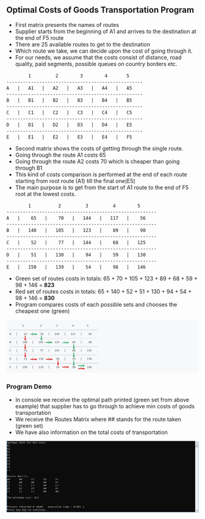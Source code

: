 <h2>Optimal Costs of Goods Transportation Program</h2>
<ul>
   <li>First matrix presents the names of routes</li>
   <li>Supplier starts from the beginning of A1 and arrives to the destination at the end of F5 route</li>
   <li>There are 25 available routes to get to the destination</li>
   <li>Which route we take, we can decide upon the cost of going through it.</li>
   <li>For our needs, we assume that the costs consist of distance, road quality, paid segments, possible queues on country borders etc. </li>
</ul>

            1         2        3        4       5
    --------------------------------------------------
    A   |   A1   |   A2   |   A3   |   A4   |   A5
    --------------------------------------------------
    B   |   B1   |   B2   |   B3   |   B4   |   B5
    --------------------------------------------------
    C   |   C1   |   C2   |   C3   |   C4   |   C5
    --------------------------------------------------
    D   |   D1   |   D2   |   D3   |   D4   |   E5
    --------------------------------------------------
    E   |   E1   |   E2   |   E3   |   E4   |   F5
 
<ul>
   <li>Second matrix shows the costs of getting through the single route.</li>
   <li>Going through the route A1 costs 65</li>
   <li>Going through the route A2 costs 70 which is cheaper than going through B1</li>
   <li>This kind of costs comparison is performed at the end of each route starting from root route (A1) till the final one(E5)</li>
   <li>The main purpose is to get from the start of A1 route to the end of F5 root at the lowest costs.</li>
</ul>

            1          2         3         4        5
    -------------------------------------------------------
    A   |    65   |    70   |   144   |   117   |    56
    -------------------------------------------------------
    B   |   140   |   105   |   123   |    89   |    90
    -------------------------------------------------------
    C   |    52   |    77   |   144   |    68   |   125
    -------------------------------------------------------
    D   |    51   |   130   |    94   |    59   |   130
    -------------------------------------------------------
    E   |   150   |   139   |    54   |    98   |   146

<ul>
   <li>Green set of routes costs in totals: 65 + 70 + 105 + 123 + 89 + 68 + 59 + 98 + 146 = <b>823</b></li>
   <li>Red set of routes costs in totals: 65 + 140 + 52 + 51 + 130 + 94 + 54 + 98 + 146 = <b>830</b></li>
   <li>Program compares costs of each possible sets and chooses the cheapest one (green)</li>
</ul>

<img src="images/routes.JPG">

<h3>Program Demo</h3>

<ul>
   <li>In console we receive the optimal path printed (green set from above example) that supplier has to go through to achieve min costs of goods transportation</li>
   <li>We receive the Routes Matrix where ## stands for the route taken (green set)</li>
   <li>We have also information on the total costs of transportation</li>
</ul>

<img src="images/console.JPG">
